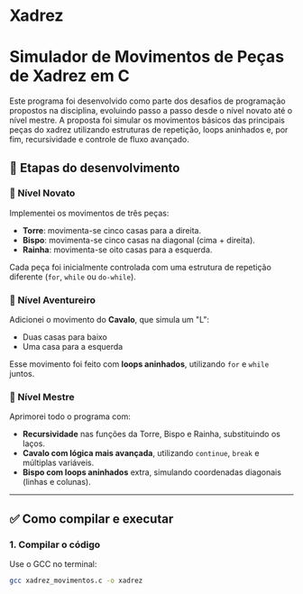 # Xadrez
# Simulador de Movimentos de Peças de Xadrez em C

Este programa foi desenvolvido como parte dos desafios de programação propostos na disciplina, evoluindo passo a passo desde o nível novato até o nível mestre. A proposta foi simular os movimentos básicos das principais peças do xadrez utilizando estruturas de repetição, loops aninhados e, por fim, recursividade e controle de fluxo avançado.

## 🔢 Etapas do desenvolvimento

### 🔹 Nível Novato
Implementei os movimentos de três peças:
- **Torre**: movimenta-se cinco casas para a direita.
- **Bispo**: movimenta-se cinco casas na diagonal (cima + direita).
- **Rainha**: movimenta-se oito casas para a esquerda.

Cada peça foi inicialmente controlada com uma estrutura de repetição diferente (`for`, `while` ou `do-while`).

### 🔸 Nível Aventureiro
Adicionei o movimento do **Cavalo**, que simula um "L":
- Duas casas para baixo
- Uma casa para a esquerda

Esse movimento foi feito com **loops aninhados**, utilizando `for` e `while` juntos.

### 🔺 Nível Mestre
Aprimorei todo o programa com:
- **Recursividade** nas funções da Torre, Bispo e Rainha, substituindo os laços.
- **Cavalo com lógica mais avançada**, utilizando `continue`, `break` e múltiplas variáveis.
- **Bispo com loops aninhados** extra, simulando coordenadas diagonais (linhas e colunas).

---

## ✅ Como compilar e executar

### 1. Compilar o código
Use o GCC no terminal:

```bash
gcc xadrez_movimentos.c -o xadrez